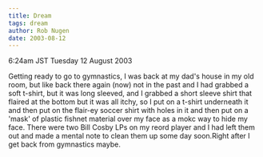 ```yaml
---
title: Dream
tags: dream
author: Rob Nugen
date: 2003-08-12
---
```


<p class=date>6:24am JST Tuesday 12 August 2003</p>

<p class=dream>Getting ready to go to gymnastics, I was back at my
dad's house in my old room, but like back there again (now) not in the
past and I had grabbed a soft t-shirt, but it was long sleeved, and I
grabbed a short sleeve shirt that flaired at the bottom but it was all
itchy, so I put on a t-shirt underneath it and then put on the
flair-ey soccer shirt with holes in it and then put on a 'mask' of
plastic fishnet material over my face as a mokc way to hide my face.
There were two Bill Cosby LPs on my reord player and I had left them
out and made a mental note to clean them up some day soon.Right after
I get back from gymnastics maybe.</p>


